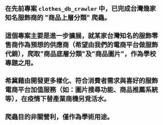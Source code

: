 在先前專案 `clothes_db_crawler` 中，已完成台灣幾家知名服飾商的 "商品上層分類" 爬蟲。
---
這個專案主要是進一步擴展，就某家台灣知名的服飾零售商作為預想的供應商（希望由我們的電商平台做服飾代銷），爬取"商品底層分類"及"商品圖片"，作為學校專題之用。
---
希冀藉由開發更多樣化、符合消費者需求與喜好的服飾電商平台加值服務（如：圖片搜尋功能、商品推薦系統 等），在疫情下替產業商機另覓活水。
---
爬蟲目的非關營利，僅作為學術用途。
---
